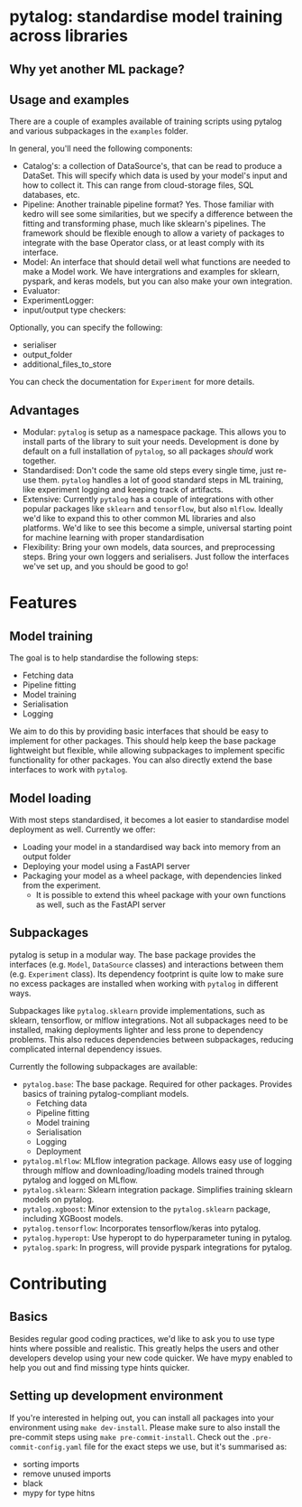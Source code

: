 # pytalog: standardise model training across libraries

## Why yet another ML package?

## Usage and examples
There are a couple of examples available of training scripts using pytalog and various subpackages in the `examples` folder.

In general, you'll need the following components:
- Catalog's: a collection of DataSource's, that can be read to produce a DataSet. This will specify which data is used by your
model's input and how to collect it. This can range from cloud-storage files, SQL databases, etc.
- Pipeline: Another trainable pipeline format? Yes. Those familiar with kedro will see some similarities, but we specify a difference
between the fitting and transforming phase, much like sklearn's pipelines. The framework should be flexible enough to allow a variety
of packages to integrate with the base Operator class, or at least comply with its interface.
- Model: An interface that should detail well what functions are needed to make a Model work. We have intergrations and examples for sklearn, pyspark,
and keras models, but you can also make your own integration.
- Evaluator:
- ExperimentLogger: 
- input/output type checkers:

Optionally, you can specify the following:
- serialiser
- output_folder
- additional_files_to_store

You can check the documentation for `Experiment` for more details.

## Advantages
- Modular: `pytalog` is setup as a namespace package. This allows you to install parts of the library to suit your needs.
    Development is done by default on a full installation of `pytalog`, so all packages *should* work together.
- Standardised: Don't code the same old steps every single time, just re-use them. `pytalog` handles a lot of good standard
    steps in ML training, like experiment logging and keeping track of artifacts.
- Extensive: Currently `pytalog` has a couple of integrations with other popular packages like `sklearn` and `tensorflow`, but
    also `mlflow`. Ideally we'd like to expand this to other common ML libraries and also platforms. We'd like to see this
    become a simple, universal starting point for machine learning with proper standardisation
- Flexibility: Bring your own models, data sources, and preprocessing steps. Bring your own loggers and serialisers. Just
    follow the interfaces we've set up, and you should be good to go!

# Features
## Model training

The goal is to help standardise the following steps:
- Fetching data
- Pipeline fitting
- Model training
- Serialisation
- Logging

We aim to do this by providing basic interfaces that should be easy to implement for other packages.
This should help keep the base package lightweight but flexible, while allowing subpackages to implement
specific functionality for other packages. You can also directly extend the base interfaces to work with
`pytalog`.

## Model loading
With most steps standardised, it becomes a lot easier to standardise model deployment as well. Currently we offer:

- Loading your model in a standardised way back into memory from an output folder
- Deploying your model using a FastAPI server
- Packaging your model as a wheel package, with dependencies linked from the experiment.
    - It is possible to extend this wheel package with your own functions as well, such as the FastAPI server

## Subpackages
pytalog is setup in a modular way. The base package provides the interfaces (e.g. `Model`, `DataSource` classes) and interactions between them (e.g. `Experiment` class).
Its dependency footprint is quite low to make sure no excess packages are installed when working with `pytalog` in different ways.

Subpackages like `pytalog.sklearn` provide implementations, such as sklearn, tensorflow, or mlflow integrations. Not all subpackages need to be installed,
making deployments lighter and less prone to dependency problems. This also reduces dependencies between subpackages, reducing complicated internal dependency issues.


Currently the following subpackages are available:

- `pytalog.base`: The base package. Required for other packages. Provides basics of training pytalog-compliant models.
    - Fetching data
    - Pipeline fitting
    - Model training
    - Serialisation
    - Logging
    - Deployment
- `pytalog.mlflow`: MLflow integration package. Allows easy use of logging through mlflow and downloading/loading models trained through pytalog and logged on MLflow.
- `pytalog.sklearn`: Sklearn integration package. Simplifies training sklearn models on pytalog.
- `pytalog.xgboost`: Minor extension to the `pytalog.sklearn` package, including XGBoost models.
- `pytalog.tensorflow`: Incorporates tensorflow/keras into pytalog.
- `pytalog.hyperopt`: Use hyperopt to do hyperparameter tuning in pytalog.
- `pytalog.spark`: In progress, will provide pyspark integrations for pytalog.

# Contributing

## Basics

Besides regular good coding practices, we'd like to ask you to use type hints where possible and realistic.
This greatly helps the users and other developers develop using your new code quicker. We have mypy enabled
to help you out and find missing type hints quicker.
## Setting up development environment

If you're interested in helping out, you can install all packages into your environment using `make dev-install`.
Please make sure to also install the pre-commit steps using `make pre-commit-install`. Check out the `.pre-commit-config.yaml`
file for the exact steps we use, but it's summarised as:

- sorting imports
- remove unused imports
- black
- mypy for type hitns
